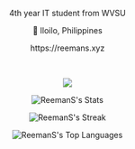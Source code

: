 <p align="center"> 4th year IT student from WVSU </p>
<p align="center"> 📍 Iloilo, Philippines</p>
<p align="center" > https://reemans.xyz </p>
&nbsp;

<p align="center">
  <a href="https://skillicons.dev">
    <img src="https://skillicons.dev/icons?i=js,ts,react,nextjs,dart,flutter,python" />
  </a>
</p>

<div align="center">
  
  ![ReemanS's Stats](https://github-readme-stats.vercel.app/api?username=ReemanS&theme=gotham&show_icons=true&hide_border=true&count_private=true)
  
  
  ![ReemanS's Streak](https://github-readme-streak-stats.herokuapp.com/?user=ReemanS&theme=gotham&hide_border=true)
  
  
  ![ReemanS's Top Languages](https://github-readme-stats.vercel.app/api/top-langs/?username=ReemanS&theme=gotham&show_icons=true&hide_border=true&layout=compact)
  
</div>

<!---
ReemanS/ReemanS is a ✨ special ✨ repository because its `README.md` (this file) appears on your GitHub profile.
You can click the Preview link to take a look at your changes.
--->
